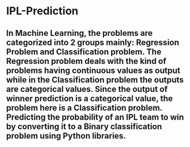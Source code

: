 # IPL-Prediction

## In Machine Learning, the problems are categorized into 2 groups mainly: Regression Problem and Classification problem. The Regression problem deals with the kind of problems having continuous values as output while in the Classification problem the outputs are categorical values. Since the output of winner prediction is a categorical value, the problem here is a Classification problem. Predicting the probability of an IPL team to win by converting it to a Binary classification problem using Python libraries.
